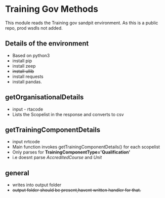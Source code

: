 # Training Gov Methods
This module reads the Training gov sandpit environment. As this is a public repo, prod wsdls not added.
## Details of the environment
- Based on python3
- install pip
- install zeep
- ~~install ullib~~
- install requests
- install pandas.

## getOrganisationalDetails
- input - rtacode
- Lists the Scopelist in the response and converts to csv

## getTrainingComponentDetails
- input nrtcode
- Main function invokes getTrainingComponentDetails() for each scopelist
- Only parses for **TrainingComponentType='Qualification'** 
- i.e doesnt parse *AccreditedCourse* and *Unit*

## general
- writes into output folder
- ~~output folder should be present,havent written handler for that.~~